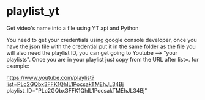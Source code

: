 # playlist_yt
Get video's name into a file using YT api and Python

You need to get your credentials using google console developer, once you have the json file with the credential put it in the same folder as the file
you will also need the playlist ID, you can get going to Youtube --> "your playlists". Once you are in your playlist just copy from the URL after list=. 
for example: 

https://www.youtube.com/playlist?list=PLc2GQbx3FFK1QhIL1PocsakTMEhJL34Bj
playlist_ID="PLc2GQbx3FFK1QhIL1PocsakTMEhJL34Bj"

